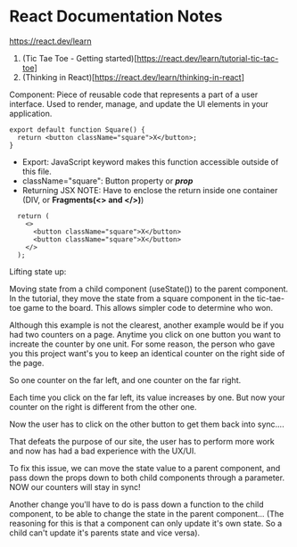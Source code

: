 # React Documentation Notes
https://react.dev/learn

1. (Tic Tae Toe - Getting started)[https://react.dev/learn/tutorial-tic-tac-toe]
2. (Thinking in React)[https://react.dev/learn/thinking-in-react]

Component: Piece of reusable code that represents a part of a user interface. Used to render, manage, and update the UI elements in your application.

```
export default function Square() {
  return <button className="square">X</button>;
}
```
- Export: JavaScript keyword makes this function accessible outside of this file.
- className="square": Button property or **_prop_**
- Returning JSX NOTE: Have to enclose the return inside one container (DIV, or **Fragments(<> and </>)**)
```
  return (
    <>
      <button className="square">X</button>
      <button className="square">X</button>
    </>
  );
```


Lifting state up: 

Moving state from a child component (useState()) to the parent component.
In the tutorial, they move the state from a square component in the tic-tae-toe
game to the board. This allows simpler code to determine who won.

Although this example is not the clearest, another example
would be if you had two counters on a page. Anytime you click on one button
you want to increate the counter by one unit. For some reason, the person who
gave you this project want's you to keep an identical counter on the right side of the page.

So one counter on the far left, and one counter on the far right.

Each time you click on the far left, its value increases by one.
But now your counter on the right is different from the other one.

Now the user has to click on the other button to get them back into sync....

That defeats the purpose of our site, the user has to perform more work and now 
has had a bad experience with the UX/UI.

To fix this issue, we can move the state value to a parent component, and pass down the props
down to both child components through a parameter. NOW our counters will stay in sync!

Another change you'll have to do is pass down a function to the child component, to be able
to change the state in the parent component... (The reasoning for this is that a component
can only update it's own state. So a child can't update it's parents state and vice versa).


